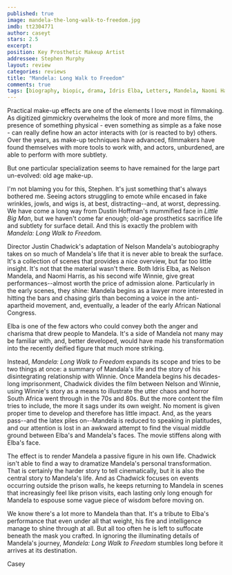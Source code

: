 ```yaml
---
published: true
image: mandela-the-long-walk-to-freedom.jpg
imdb: tt2304771
author: caseyt 
stars: 2.5
excerpt: 
position: Key Prosthetic Makeup Artist
addressee: Stephen Murphy
layout: review
categories: reviews
title: "Mandela: Long Walk to Freedom"
comments: true
tags: [biography, biopic, drama, Idris Elba, Letters, Mandela, Naomi Harris, Oscars 2014]
---
```

Practical make-up effects are one of the elements I love most in filmmaking. As digitized gimmickry overwhelms the look of more and more films, the presence of something physical - even something as simple as a fake nose - can really define how an actor interacts with (or is reacted to by) others. Over the years, as make-up techniques have advanced, filmmakers have found themselves with more tools to work with, and actors, unburdened, are able to perform with more subtlety. 

But one particular specialization seems to have remained for the large part un-evolved: old age make-up.

I'm not blaming you for this, Stephen. It's just something that's always bothered me. Seeing actors struggling to emote while encased in fake wrinkles, jowls, and wigs is, at best, distracting--and, at worst, depressing. We have come a long way from Dustin Hoffman's mummified face in _Little Big Man_, but we haven't come far enough; old-age prosthetics sacrifice life and subtlety for surface detail. And this is exactly the problem with _Mandela: Long Walk to Freedom._

Director Justin Chadwick's adaptation of Nelson Mandela's autobiography takes on so much of Mandela's life that it is never able to break the surface. It's a collection of scenes that provides a nice overview, but far too little insight. It's not that the material wasn't there. Both Idris Elba, as Nelson Mandela, and Naomi Harris, as his second wife Winnie, give great performances--almost worth the price of admission alone. Particularly in the early scenes, they shine: Mandela begins as a lawyer more interested in hitting the bars and chasing girls than becoming a voice in the anti-apartheid movement, and, eventually, a leader of the early African National Congress. 

Elba is one of the few actors who could convey both the anger and charisma that drew people to Mandela. It's a side of Mandela not many may be familiar with, and, better developed, would have made his transformation into the recently deified figure that much more striking. 

Instead, _Mandela: Long Walk to Freedom_ expands its scope and tries to be two things at once: a summary of Mandala's life and the story of his disintegrating relationship with Winnie. Once Mandela begins his decades-long imprisonment, Chadwick divides the film between Nelson and Winnie, using Winnie's story as a means to illustrate the utter chaos and horror South Africa went through in the 70s and 80s. But the more content the film tries to include, the more it sags under its own weight. No moment is given proper time to develop and therefore has little impact. And, as the years pass--and the latex piles on--Mandela is reduced to speaking in platitudes, and our attention is lost in an awkward attempt to find the visual middle ground between Elba's and Mandela's faces. The movie stiffens along with Elba's face. 

The effect is to render Mandela a passive figure in his own life. Chadwick isn't able to find a way to dramatize Mandela's personal transformation. That is certainly the harder story to tell cinematically, but it is also the central story to Mandela's life. And as Chadwick focuses on events occurring outside the prison walls, he keeps returning to Mandela in scenes that increasingly feel like prison visits, each lasting only long enough for Mandela to espouse some vague piece of wisdom before moving on.

We know there's a lot more to Mandela than that. It's a tribute to Elba's performance that even under all that weight, his fire and intelligence manage to shine through at all. But all too often he is left to suffocate beneath the mask you crafted. In ignoring the illuminating details of Mandela's journey, _Mandela: Long Walk to Freedom_ stumbles long before it arrives at its destination.

Casey